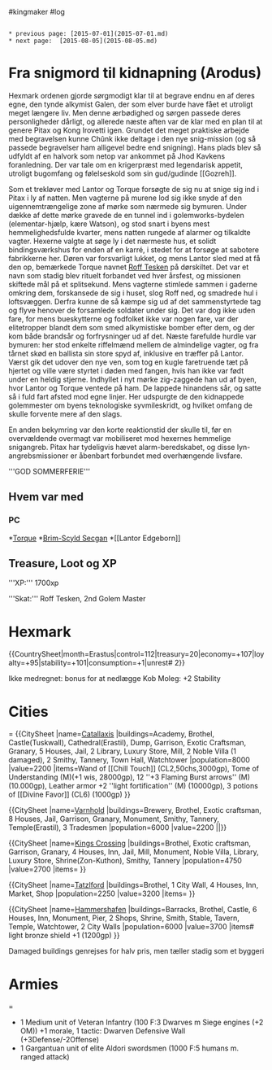 #kingmaker #log

```ad-info

* previous page: [2015-07-01](2015-07-01.md)
* next page:  [2015-08-05](2015-08-05.md) 
```

# Fra snigmord til kidnapning (Arodus)  
 
Hexmark ordenen gjorde sørgmodigt klar til at begrave endnu en af deres egne, den tynde alkymist Galen, der som elver burde have fået et utroligt meget længere liv. Men denne ærbødighed og sørgen passede deres personligheder dårligt, og allerede næste aften var de klar med en plan til at genere Pitax og Kong Irovetti igen. Grundet det meget praktiske arbejde med begravelsen kunne Chûnk ikke deltage i den nye snig-mission (og så passede begravelser ham alligevel bedre end snigning). Hans plads blev så udfyldt af en halvork som netop var ankommet på Jhod Kavkens foranledning. Der var tale om en krigerpræst med legendarisk appetit, utroligt bugomfang og følelseskold som sin gud/gudinde [[Gozreh]].
Som et trekløver med Lantor og Torque forsøgte de sig nu at snige sig ind i Pitax i ly af natten. Men vagterne på murene lod sig ikke snyde af den uigennemtrængelige zone af mørke som nærmede sig bymuren. Under dække af dette mørke gravede de en tunnel ind i golemworks-bydelen (elementar-hjælp, kære Watson), og stod snart i byens mest hemmelighedsfulde kvarter, mens natten rungede af alarmer og tilkaldte vagter. Hexerne valgte at søge ly i det nærmeste hus, et solidt bindingsværkshus for enden af en karré, i stedet for at forsøge at sabotere fabrikkerne her. Døren var forsvarligt lukket, og mens Lantor sled med at få den op, bemærkede Torque navnet [Roff Tesken](Roff%20Tesken.md) på dørskiltet. Det var et navn som stadig blev rituelt forbandet ved hver årsfest, og missionen skiftede mål på et splitsekund. Mens vagterne stimlede sammen i gaderne omkring dem, forskansede de sig i huset, slog Roff ned, og smadrede hul i loftsvæggen. Derfra kunne de så kæmpe sig ud af det sammenstyrtede tag og flyve henover de forsamlede soldater under sig. Det var dog ikke uden fare, for mens bueskytterne og fodfolket ikke var nogen fare, var der elitetropper blandt dem som smed alkymistiske bomber efter dem, og der kom både brandsår og forfrysninger ud af det. Næste farefulde hurdle var bymuren: her stod enkelte riffelmænd mellem de almindelige vagter, og fra tårnet skød en ballista sin store spyd af, inklusive en træffer på Lantor. Værst gik det udover den nye ven, som tog en kugle faretruende tæt på hjertet og ville være styrtet i døden med fangen, hvis han ikke var født under en heldig stjerne. Indhyllet i nyt mørke zig-zaggede han ud af byen, hvor Lantor og Torque ventede på ham. De lappede hinandens sår, og satte så i fuld fart afsted mod egne linjer. Her udspurgte de den kidnappede golemmester om byens teknologiske syvmileskridt, og hvilket omfang de skulle forvente mere af den slags.
En anden bekymring var den korte reaktionstid der skulle til, før en overvældende overmagt var mobiliseret mod hexernes hemmelige snigangreb. Pitax har tydeligvis hævet alarm-beredskabet, og disse lyn-angrebsmissioner er åbenbart forbundet med overhængende livsfare. 
   
'''GOD SOMMERFERIE'''
## Hvem var med 
### PC 
 
*[Torque](Torque%20Firebrand.md)
*[Brim-Scyld Secgan](Brim-Scyld%20Secgan.md)
*[[Lantor Edgeborn]]
## Treasure, Loot og XP 
'''XP:'''  1700xp 
'''Skat:''' Roff Tesken, 2nd Golem Master
# Hexmark  
{{CountrySheet|month=Erastus|control=112|treasury=20|economy=+107|loyalty=+95|stability=+101|consumption=+1|unrest# 2}} 
Ikke medregnet: bonus for at nedlægge Kob Moleg: +2 Stability
 
# Cities  
=
{{CitySheet
|name=[Catallaxis](Catallaxis.md)
|buildings=Academy, Brothel, Castle(Tuskwall), Cathedral(Erastil), Dump, Garrison, Exotic Craftsman, Granary, 5 Houses, Jail, 2 Library, Luxury Store, Mill, 2 Noble Villa (1 damaged), 2 Smithy, Tannery, Town Hall, Watchtower
|population=8000
|value=2200
|items=Wand of [[Chill Touch]] (CL2,50chs,3000gp), Tome of Understanding (M)(+1 wis, 28000gp), 12 ''+3 Flaming Burst arrows'' (M)(10.000gp), Leather armor +2 ''light fortification'' (M) (10000gp), 3 potions of [[Divine Favor]] (CL6) (1000gp)
}}
{{CitySheet
|name=[Varnhold](Varnhold.md)
|buildings=Brewery, Brothel, Exotic craftsman, 8 Houses, Jail, Garrison, Granary, Monument, Smithy, Tannery, Temple(Erastil), 3 Tradesmen
|population=6000
|value=2200
||}}
{{CitySheet
|name=[Kings Crossing](Kings%20Crossing.md)
|buildings=Brothel, Exotic craftsman, Garrison, Granary, 4 Houses, Inn, Jail, Mill, Monument, Noble Villa, Library, Luxury Store, Shrine(Zon-Kuthon), Smithy, Tannery 
|population=4750
|value=2700
|items=
}}
{{CitySheet
|name=[Tatzlford](Tatzlford.md)
|buildings=Brothel, 1 City Wall, 4 Houses, Inn, Market, Shop
|population=2250
|value=3200
|items=
}}
{{CitySheet
|name=[Hammershafen](Hammershafen.md)
|buildings=Barracks, Brothel, Castle, 6 Houses, Inn, Monument, Pier, 2 Shops, Shrine, Smith, Stable, Tavern, Temple, Watchtower, 2 City Walls
|population=6000
|value=3700
|items# light bronze shield +1 (1200gp)
}}
Damaged buildings genrejses for halv pris, men tæller stadig som et byggeri
 
# Armies 
=
* 1 Medium unit of Veteran Infantry (100 F:3 Dwarves m Siege engines (+2 OM)) +1 morale, 1 tactic: Dwarven Defensive Wall (+3Defense/-2Offense)
* 1 Gargantuan unit of elite Aldori swordsmen (1000 F:5 humans m. ranged attack)
